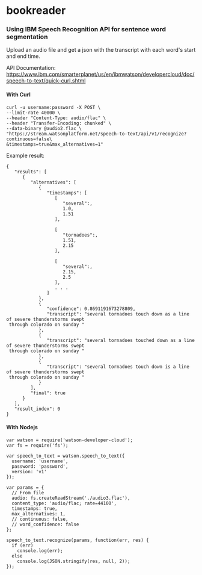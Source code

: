 # bookreader


### Using IBM Speech Recognition API for sentence word segmentation
Upload an audio file and get a json with the transcript with each word's start and end time.

API Documentation:
https://www.ibm.com/smarterplanet/us/en/ibmwatson/developercloud/doc/speech-to-text/quick-curl.shtml

#### With Curl

```
curl -u username:password -X POST \
--limit-rate 40000 \
--header "Content-Type: audio/flac" \
--header "Transfer-Encoding: chunked" \
--data-binary @audio2.flac \
"https://stream.watsonplatform.net/speech-to-text/api/v1/recognize?continuous=false\
&timestamps=true&max_alternatives=1"
```

Example result:

```
{
   "results": [
      {
         "alternatives": [
            {
               "timestamps": [
                  [
                     "several":,
                     1.0,
                     1.51
                  ],

                  [
                     "tornadoes":,
                     1.51,
                     2.15
                  ],

                  [
                     "several":,
                     2.15,
                     2.5
                  ],
                  . . .
               ]
            },
            {
               "confidence": 0.8691191673278809,
               "transcript": "several tornadoes touch down as a line of severe thunderstorms swept
 through colorado on sunday "
            },
            {
               "transcript": "several tornadoes touched down as a line of severe thunderstorms swept
 through colorado on sunday "
            },
            {
               "transcript": "several tornadoes touch down is a line of severe thunderstorms swept
 through colorado on sunday "
            }
         ],
         "final": true
      }
   ],
   "result_index": 0
}
```

#### With Nodejs

```
var watson = require('watson-developer-cloud');
var fs = require('fs');

var speech_to_text = watson.speech_to_text({
  username: 'username',
  password: 'password',
  version: 'v1'
});

var params = {
  // From file
  audio: fs.createReadStream('./audio3.flac'),
  content_type: 'audio/flac; rate=44100',
  timestamps: true,
  max_alternatives: 1,
  // continuous: false,
  // word_confidence: false
};

speech_to_text.recognize(params, function(err, res) {
  if (err)
    console.log(err);
  else
    console.log(JSON.stringify(res, null, 2));
});
```


